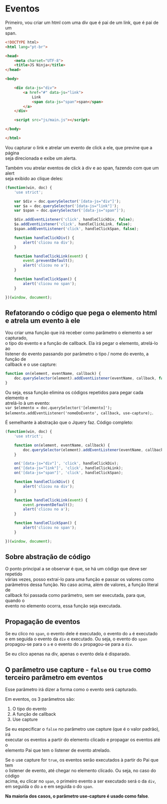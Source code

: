# Eventos

Primeiro, vou criar um html com uma div que é pai de um link, que é pai de um  
span.  

```HTML
<!DOCTYPE html>
<html lang="pt-br">

<head>
    <meta charset="UTF-8">
    <title>JS Ninja</title>
</head>

<body>

    <div data-js="div">
        <a href="#" data-js="link">
            Link
            <span data-js="span">span</span>
        </a>
    </div>

    <script src="js/main.js"></script>

</body>

</html>
```

Vou capturar o link e atrelar um evento de click a ele, que previne que a página  
seja direcionada e exibe um alerta.  

Também vou atrelar eventos de click à div e ao span, fazendo com que um alert  
seja exibido ao clique deles:  

```JAVASCRIPT
(function(win, doc) {
    'use strict';

    var $div = doc.querySelector('[data-js="div"]');
    var $a = doc.querySelector('[data-js="link"]');
    var $span = doc.querySelector('[data-js="span"]');

    $div.addEventListener('click', handleClickDiv, false);
    $a.addEventListener('click', handleClickLink, false);
    $span.addEventListener('click', handleClickSpan, false);

    function handleClickDiv() {
        alert('clicou na div');
    }

    function handleClickLink(event) {
        event.preventDefault();
        alert('clicou no a');
    }

    function handleClickSpan() {
        alert('clicou no span');
    }

})(window, document);
```

## Refatorando o código que pega o elemento html e atrela um evento à ele  
Vou criar uma função que irá receber como parâmetro o elemento a ser capturado,  
o tipo do evento e a função de callback. Ela irá pegar o elemento, atrelá-lo ao  
listener do evento passando por parâmetro o tipo / nome do evento, a função de  
callback e o use capture:  

```JAVASCRIPT
function on(element, eventName, callback) {
    doc.querySelector(element).addEventListener(eventName, callback, false);
}
```

Ou seja, essa função elimina os códigos repetidos para pegar cada elemento e  
atrelá-lo à um evento:  
`var $elemento = doc.querySelector('[elemento]');`  
`$elemento.addEventListener('nomeDoEvento', callback, use-capture);`.  

É semelhante à abstração que o Jquery faz. Código completo:  

```JAVASCRIPT
(function(win, doc) {
    'use strict';

    function on(element, eventName, callback) {
        doc.querySelector(element).addEventListener(eventName, callback, false);
    }

    on('[data-js="div"]', 'click', handleClickDiv);
    on('[data-js="link"]', 'click', handleClickLink);
    on('[data-js="span"]', 'click', handleClickSpan);

    function handleClickDiv() {
        alert('clicou na div');
    }

    function handleClickLink(event) {
        event.preventDefault();
        alert('clicou no a');
    }

    function handleClickSpan() {
        alert('clicou no span');
    }

})(window, document);
```

## Sobre abstração de código
O ponto principal a se observar é que, se há um código que deve ser repetido  
várias vezes, posso extraí-lo para uma função e passar os valores como  
parâmetros dessa função. No caso acima, além de valores, a função literal de  
callback foi passada como parâmetro, sem ser executada, para que, quando o  
evento no elemento ocorra, essa função seja executada.  

## Propagação de eventos
Se eu clico no `span`, o evento dele é executado, o evento do `a` é executado  
e em seguida o evento da `div` e executado. Ou seja, o evento do `span`  
propagou-se para o `a` e o evento do `a` propagou-se para a `div`.  

Se eu clico apenas na div, apenas o evento dela é disparado.  

## O parâmetro use capture - `false` ou `true` como terceiro parâmetro em eventos
Esse parâmetro irá dizer a forma como o evento será capturado.  

Em eventos, os 3 parâmetros são:  
1. O tipo do evento  
2. A função de callback  
3. Use capture  

Se eu especificar o `false` no parâmetro use capture (que é o valor padrão), irá  
executar os eventos a partir do elemento clicado e propagar os eventos até o  
elemento Pai que tem o listener de evento atrelado.  

Se o use capture for `true`, os eventos serão executados à partir do Pai que tem  
o listener de evento, até chegar no elemento clicado. Ou seja, no caso do código  
acima, eu clicar no `span`, o primeiro evento a ser executado será o da `div`,  
em seguida o do `a` e em seguida o do `span`.  

**Na maioria dos casos, o parâmetro use-capture é usado como false**.  
